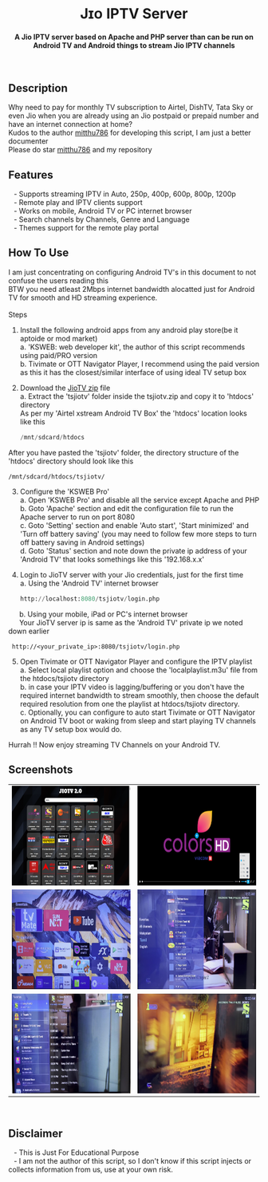 <!-- DO NOT EDIT FILE AND ADD YOU NAME HERE AND PUBLISH -->
<!-- © 2021-22 TechieSneh -->

<h1 align='center'>Jɪᴏ IPTV Server</h1>
<h4 align='center'>A Jio IPTV server based on Apache and PHP server than can be run on Android TV and Android things to stream Jio IPTV channels</h4>
<br>
<h2>Description</h2>
Why need to pay for monthly TV subscription to Airtel, DishTV, Tata Sky or even Jio when you are already using an Jio postpaid or prepaid number and have an internet connection at home? <br>
Kudos to the author  <a href="https://github.com/mitthu786">mitthu786</a> for developing this script, I am just a better documenter<br>
Please do star <a href="https://github.com/mitthu786">mitthu786</a> and my repository<br>

<h2>Features</h2>
&ensp; - Supports streaming IPTV in Auto, 250p, 400p, 600p, 800p, 1200p<br>
&ensp; - Remote play and IPTV clients support<br>
&ensp; - Works on mobile, Android TV or PC internet browser<br>
&ensp; - Search channels by Channels, Genre and Language<br>
&ensp; - Themes support for the remote play portal<br>

<h2>How To Use</h2>
I am just concentrating on configuring Android TV's in this document to not confuse the users reading this <br>
BTW you need atleast 2Mbps internet bandwidth alocatted just for Android TV for smooth and HD streaming experience.<br>
<br>
Steps

1. Install the following android apps from any android play store(be it aptoide or mod market)<br>
  a. 'KSWEB: web developer kit', the author of this script recommends using  paid/PRO version<br>
  b. Tivimate or OTT Navigator Player, I recommend using the paid version as this it has the closest/similar interface of using ideal TV setup box<br>

2. Download the [JioTV zip](https://github.com/mitthu786/TS-JioTV/blob/main/tsjiotv.zip?raw=true) file<br>
  a. Extract the 'tsjiotv' folder inside the tsjiotv.zip and copy it to 'htdocs' directory <br>
  As per my 'Airtel xstream Android TV Box' the 'htdocs' location looks like this

    ```py
    /mnt/sdcard/htdocs
    ```

  After you have pasted the 'tsjiotv' folder, the directory structure of the 'htdocs' directory should look like this
    
    /mnt/sdcard/htdocs/tsjiotv/
  
3. Configure the 'KSWEB Pro' <br>
  a. Open 'KSWEB Pro' and disable all the service except Apache and PHP <br>
  b. Goto 'Apache' section and edit the configuration file to run the Apache server to run on port 8080 <br>
  c. Goto 'Setting' section and enable 'Auto start', 'Start minimized' and 'Turn off battery saving' (you may need to follow few more steps to turn off battery saving in Android settings) <br>
  d. Goto 'Status' section and note down the private ip address of your 'Android TV' that looks somethings like this '192.168.x.x' <br>

4. Login to JioTV server with your Jio credentials, just for the first time <br>
  a. Using the 'Android TV' internet browser <br>

     ```py
     http://localhost:8080/tsjiotv/login.php
     ```

  &ensp; &ensp; b. Using your mobile, iPad or PC's internet browser <br>
  &ensp; &ensp; Your JioTV server ip is same as the 'Android TV' private ip we noted down earlier <br>

     http://<your_private_ip>:8080/tsjiotv/login.php

5. Open Tivimate or OTT Navigator Player and configure the IPTV playlist<br>
  a. Select local playlist option and choose the 'localplaylist.m3u' file from the htdocs/tsjiotv directory <br>
  b. in case your IPTV video is lagging/buffering or you don't have the required internet bandwidth to stream smoothly, then choose the default required resolution from one the playlist at htdocs/tsjiotv directory.<br>
  c. Optionally, you can configure to auto start Tivimate or OTT Navigator on Android TV boot or waking from sleep and start playing TV channels as any TV setup box would do. <br>

Hurrah !! Now enjoy streaming TV Channels on your Android TV.<br>

<h2>Screenshots</h2>

<table>
  <tr>
    <td><img src="screenshots/remote_portal.png" width="400" height="200"></td>
    <td><img src="screenshots/video_player.png" width="400" height="200"></td>
  </tr>
  <tr>
    <td><img src="screenshots/Android_home_screen_showing_Tivimate_and_KSWEB.png" width="400" height="200"></td>
    <td><img src="screenshots/TiviMate_channel_group.png" width="400" height="200"></td>
  </tr>  
  <tr>
    <td><img src="screenshots/Channel_EPG.png" width="400" height="200"></td>
    <td><img src="screenshots/Fullscreen_view_of_channel.png" width="400" height="200"></td>
  </tr>
</table>

<br>

<h2>Disclaimer</h2>
&ensp; - This is Just For Educational Purpose <br>
&ensp; - I am not the author of this script, so I don't know if this script injects or collects information from us, use at your own risk.
